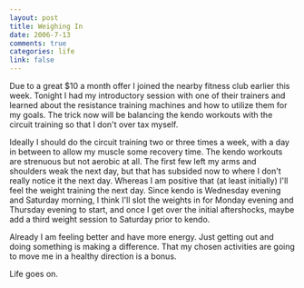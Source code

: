 ```yaml
--- 
layout: post
title: Weighing In
date: 2006-7-13
comments: true
categories: life
link: false
---
```

Due to a great $10 a month offer I joined the nearby fitness club earlier this week.  Tonight I had my introductory session with one of their trainers and learned about the resistance training machines and how to utilize them for my goals. The trick now will be balancing the kendo workouts with the circuit training so that I don't over tax myself.

Ideally I should do the circuit training two or three times a week, with a day in between to allow my muscle some recovery time. The kendo workouts are strenuous but not aerobic at all. The first few left my arms and shoulders weak the next day, but that has subsided now to where I don't really notice it the next day. Whereas I am positive that (at least initially) I'll feel the weight training the next day. Since kendo is Wednesday evening and Saturday morning, I think I'll slot the weights in for Monday evening and Thursday evening to start, and once I get over the initial aftershocks, maybe add a third weight session to Saturday prior to kendo.

Already I am feeling better and have more energy. Just getting out and doing something is making a difference. That my chosen activities are going to move me in a healthy direction is a bonus.

Life goes on.
